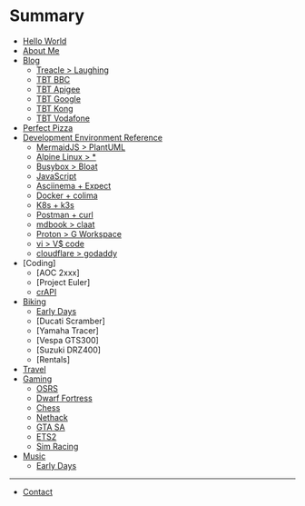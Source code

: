 # Summary

- [Hello World](./chapter_1.md)
- [About Me]()
- [Blog]()
  - [Treacle > Laughing]()
  - [TBT BBC]()
  - [TBT Apigee]()
  - [TBT Google]()
  - [TBT Kong]()
  - [TBT Vodafone]()
- [Perfect Pizza]()
- [Development Environment Reference]()
  - [MermaidJS > PlantUML]()
  - [Alpine Linux > *]()
  - [Busybox > Bloat]()
  - [JavaScript]()
  - [Asciinema + Expect]()
  - [Docker + colima]()
  - [K8s + k3s]()
  - [Postman + curl]()
  - [mdbook > claat]()
  - [Proton > G Workspace]()
  - [vi > V$ code]()
  - [cloudflare > godaddy]()
- [Coding]
  - [AOC 2xxx]
  - [Project Euler]
  - [crAPI]()
- [Biking]()
  - [Early Days]()
  - [Ducati Scramber]
  - [Yamaha Tracer]
  - [Vespa GTS300]
  - [Suzuki DRZ400]
  - [Rentals]
- [Travel]()
- [Gaming]()
  - [OSRS]()
  - [Dwarf Fortress]()
  - [Chess]()
  - [Nethack]()
  - [GTA SA]()
  - [ETS2]()
  - [Sim Racing]()
- [Music]()
  - [Early Days]()

---

- [Contact]()
